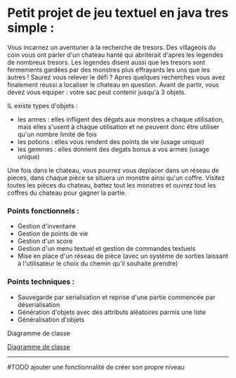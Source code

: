 # Petit projet de jeu textuel en java tres simple :

Vous incarnez un aventurier à la recherche de tresors.
Des villageois du coin vous ont parler d'un chateau hanté qui abriterait d'apres les legendes de nombreux tresors.
Les legendes disent aussi que les tresors sont fermements gardées par des monstres plus effrayants les uns que les autres !
Saurez vous relever le défi ?
Apres quelques recherches vous avez finalement réussi a localiser le chateau en question.
Avant de partir, vous devez vous equiper : votre sac peut contenir jusqu'à 3 objets.

IL existe  types d'objets :

- les armes : elles infligent des dégats aux monstres a chaque utilisation, mais elles s'usent à chaque utilisation et ne peuvent donc être utiliser qu'un nombre limité de fois
- les potions : elles vous rendent des points de vie (usage unique)
- les gemmes : elles donnent des degats bonus a vos armes (usage unique)

Une fois dans le chateau, vous pourrez vous deplacer dans un réseau de pieces, dans chaque pièce se situera un monstre ainsi qu'un coffre.
Visitez toutes les pièces du chateau, battez tout les monstres et ouvrez tout les coffres du chateau pour gagner la partie.

### Points fonctionnels :
- Gestion d'inventaire
- Gestion de points de vie
- Gestion d'un score
- Gestion d'un menu textuel et gestion de commandes textuels
- Mise en place d'un réseau de pièce (avec un système de sorties laissant à l'utilisateur le choix du chemin qu'il souhaite prendre)

### Points techniques :
- Sauvegarde par serialisation et reprise d'une partie commencée par déserialisation
- Génération d'objets avec des attributs aléatoires parmis une liste
- Généralisation d'objets

Diagramme de classe

[Diagramme de classe](clementor.github.com/chatauHante/img/diagramme.png)

--------------------------------------------------------------------------------------------------------------------------------------------

#TODO ajouter une fonctionnalité de créer son propre niveau
